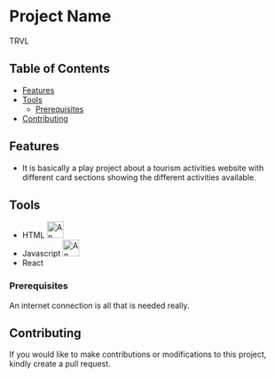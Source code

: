 # Project Name

TRVL

## Table of Contents

- [Features](#features)
- [Tools](#tools)
  - [Prerequisites](#prerequisites)
- [Contributing](#contributing)

## Features

- It is basically a play project about a tourism activities website with different card sections showing the different activities available.

## Tools

- HTML <img src="https://w7.pngwing.com/pngs/201/90/png-transparent-logo-html-html5.png" alt="An image of HTML logo" width="30" height="30">
- Javascript <img src="https://www.freepnglogos.com/uploads/javascript-png/png-javascript-badge-picture-8.png" alt="An image of HTML logo" width="30" height="30">
- React

### Prerequisites

An internet connection is all that is needed really.

## Contributing

If you would like to make contributions or modifications to this project, kindly create a pull request.
